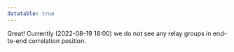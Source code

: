 ```yaml
---
datatable: true
---
```



Great! Currently (2022-08-19 18:00) we do not see any relay groups
in end-to-end correlation position.
